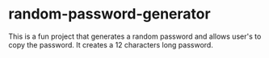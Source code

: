 # random-password-generator
This is a fun project that generates a random password and allows user's to copy the password. It creates a 12 characters long password.
